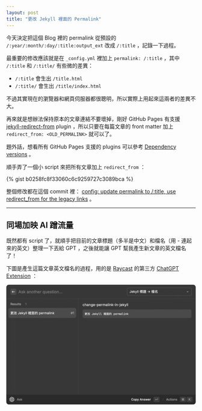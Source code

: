 ```yaml
---
layout: post
title: "更改 Jekyll 裡面的 Permalink"
---
```


今天決定把這個 Blog 裡的 permalink 從預設的 `/:year/:month/:day/:title:output_ext` 改成 `/:title` ，記錄一下過程。

最重要的修改應該就是在 `_config.yml` 裡加上 `permalink: /:title` ，其中 `/:title` 和 `/:title/` 有些微的差異：

- `/:title` 會生出 `/title.html`
- `/:title/` 會生出 `/title/index.html`

不過其實現在的瀏覽器和網頁伺服器都很聰明，所以實際上用起來這兩者的差異不大。

再來就是想辦法保持原本的文章連結不要壞掉，剛好 GitHub Pages 有支援 [jekyll-redirect-from](https://github.com/jekyll/jekyll-redirect-from) plugin ，所以只要在每篇文章的 front matter 加上 `redirect_from: <OLD_PERMALINK>` 就可以了。

題外話，想看所有 GitHub Pages 支援的 plugins 可以參考 [Dependency versions](https://pages.github.com/versions/) 。

順手弄了一個小 script 來把所有文章加上 `redirect_from` ：

{% gist b0258fc8f33060c6c9259727c3089bca %}

整個修改都在這個 commit 裡： [config: update permalink to /:title, use redirect_from for the legacy links](https://github.com/dm4/blog.dm4.tw/commit/faa66de9b547c411ddf875e96272903155aada27) 。

---

## 同場加映 AI 蹭流量

既然都有 script 了，就順手把目前的文章標題（多半是中文）和檔名（用 - 連起來的英文）整理一下丟給 GPT ，之後就能讓 GPT 幫我產生新文章的英文檔名了！

下圖是產生這篇文章英文檔名的過程，用的是 [Raycast](https://www.raycast.com) 的第三方 [ChatGPT Extension](https://www.raycast.com/abielzulio/chatgpt) ：

![](../assets/images/change-permalink-in-jekyll/raycast.png)
